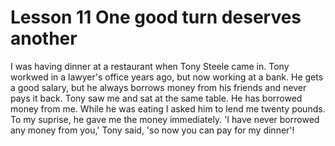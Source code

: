 # Lesson 11 One good turn deserves another

I was having dinner at a restaurant when Tony Steele came in. Tony workwed in a lawyer's office years ago, but now working at a bank. He gets a good salary, but he always borrows money from his friends and never pays it back. Tony saw me and sat at the same table. He has borrowed money from me. While he was eating I asked him to lend me twenty pounds. To my suprise, he gave me the money immediately. 'I have never borrowed any money from you,' Tony said, 'so now you can pay for my dinner'!
